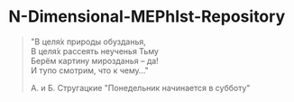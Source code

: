 # N-Dimensional-MEPhIst-Repository
> "В целя́х природы обузданья,  
> В целя́х рассеять неученья Тьму  
> Берём картину мирозданья – да!  
> И тупо смотрим, что к чему…"  
>  
> А. и Б. Стругацкие "Понедельник начинается в субботу"
